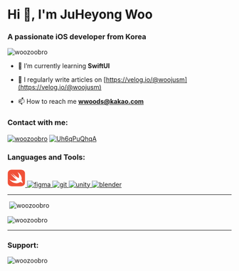 

<h1 align="left">Hi 👋, I'm JuHeyong Woo</h1>
<h3 align="left">A passionate iOS developer from Korea</h3>
<p align="left"> <img src="https://komarev.com/ghpvc/?username=woozoobro&label=Profile%20views&color=0e75b6&style=flat" alt="woozoobro" /> </p>

- 🌱 I’m currently learning **SwiftUI**

- 📝 I regularly write articles on [https://velog.io/@woojusm](https://velog.io/@woojusm)

- 📫 How to reach me **wwoods@kakao.com**

<h3 align="left">Contact with me:</h3>
<p align="left">
<a href="https://www.youtube.com/channel/UCDu6yjwSyDRePL-4yDBnv0Q" target="blank"><img align="center" src="https://raw.githubusercontent.com/rahuldkjain/github-profile-readme-generator/master/src/images/icons/Social/youtube.svg" alt="woozoobro" height="30" width="40" /></a>
<a href="https://discord.gg/Uh6qPuQhqA" target="blank"><img align="center" src="https://raw.githubusercontent.com/rahuldkjain/github-profile-readme-generator/master/src/images/icons/Social/discord.svg" alt="Uh6qPuQhqA" height="30" width="40" /></a>


</p>
<h3 align="left">Languages and Tools:</h3>
<p align="left"> <a href="https://developer.apple.com/swift/" target="_blank" rel="noreferrer"> <img src="https://raw.githubusercontent.com/devicons/devicon/master/icons/swift/swift-original.svg" alt="swift" width="40" height="40"/> </a> <a href="https://www.figma.com/" target="_blank" rel="noreferrer"> <img src="https://www.vectorlogo.zone/logos/figma/figma-icon.svg" alt="figma" width="40" height="40"/> </a> <a href="https://git-scm.com/" target="_blank" rel="noreferrer"> <img src="https://www.vectorlogo.zone/logos/git-scm/git-scm-icon.svg" alt="git" width="40" height="40"/> </a> <a href="https://unity.com/" target="_blank" rel="noreferrer"> <img src="https://www.vectorlogo.zone/logos/unity3d/unity3d-icon.svg" alt="unity" width="40" height="40"/> </a> <a href="https://www.blender.org/" target="_blank" rel="noreferrer"> <img src="https://download.blender.org/branding/community/blender_community_badge_white.svg" alt="blender" width="40" height="40"/> </a> </p>

---



<p>&nbsp;<img align="center" src="https://github-readme-stats.vercel.app/api?username=woozoobro&show_icons=true&locale=en" alt="woozoobro" /></p>

<p><img align="center" src="https://github-readme-streak-stats.herokuapp.com/?user=woozoobro&" alt="woozoobro" /></p>

---

<h3 align="left">Support:</h3>
<p><a href="https://www.buymeacoffee.com/woozoobro"> <img align="left" src="https://cdn.buymeacoffee.com/buttons/v2/default-yellow.png" height="50" width="210" alt="woozoobro" /></a></p><br><br>

